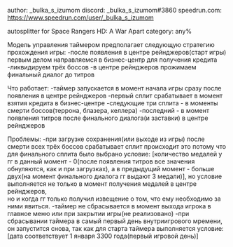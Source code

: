 author: _bulka_s_izumom
discord: _bulka_s_izumom#3860
speedrun.com: https://www.speedrun.com/user/_bulka_s_izumom

autosplitter for Space Rangers HD: A War Apart
category: any%

Модель управления таймером предполагает следующую стратегию прохождения игры:
-после появления в центре рейнджеров(старт игры) первым делом направляемся в бизнес-центр для получения кредита
-ликвидируем трёх боссов
-в центре рейнджеров прожимаем финальный диалог до титров

Что работает:
-таймер запускается в момент начала игры сразу после появления в центре рейнджеров
-первый сплит срабатывает в момент взятия кредита в бизнес-центре
-следующие три сплита - в моменты смерти боссов(террона, блазера, келлера)
-последний - в момент появления титров после финального диалога(и заставки) в центре рейнджеров

Проблемы:
-при загрузке сохранения(или выходе из игры) после смерти всех трёх боссов срабатывает сплит
    происходит это потому что для финального сплита было выбрано условие: 
    [количество медалей у гг в данный момент - 0(после появления титров все значения обнуляются, как и при загрузках),
    а в предыдущий момент - больше двух(на момент финального диалога гг выдают 3 медали)],
    но условие выполняется не только в момент получения медалей в центре рейнджеров,  
    но и когда гг только получил извещение о том, что ему необходимо за ними явиться.
-таймер не сбрасывается в момент выхода игрока в главное меню или при закрытии игры(не реализовано)
-при сбрасывании таймера в самый первый день внутриигрового мремени, он запустится снова, 
    так как для старта таймера выполняется условие:
    [дата соответствует 1 января 3300 года(первый игровой день)]
